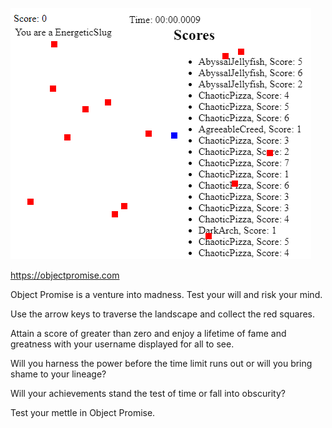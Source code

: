 ![](image.png)

https://objectpromise.com

Object Promise is a venture into madness. Test your will and risk your mind.

Use the arrow keys to traverse the landscape and collect the red squares.

Attain a score of greater than zero and enjoy a lifetime of fame and greatness with your username displayed for all to see.

Will you harness the power before the time limit runs out or will you bring shame to your lineage?

Will your achievements stand the test of time or fall into obscurity?

Test your mettle in Object Promise.